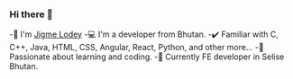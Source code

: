 ### Hi there 👋
-👋 I'm [Jigme Lodey](https://www.jigmeloday.com/)
-💻 I'm a developer from Bhutan.
-✔️ Familiar with C, C++, Java, HTML, CSS, Angular, React, Python, and other more...
-🔗 Passionate about learning and coding.
-🏢 Currently FE developer in Selise Bhutan.


<!--
**namekainPsycho/namekainPsycho** is a ✨ _special_ ✨ repository because its `README.md` (this file) appears on your GitHub profile.

Here are some ideas to get you started:


-->
